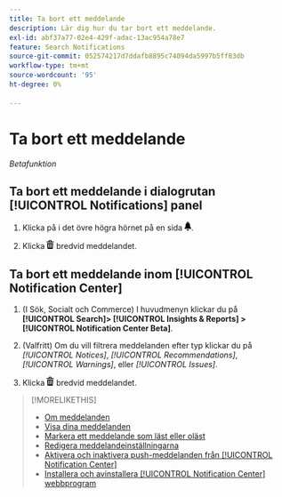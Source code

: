 ```yaml
---
title: Ta bort ett meddelande
description: Lär dig hur du tar bort ett meddelande.
exl-id: abf37a77-02e4-429f-adac-13ac954a78e7
feature: Search Notifications
source-git-commit: 052574217d7ddafb8895c74094da5997b5ff83db
workflow-type: tm+mt
source-wordcount: '95'
ht-degree: 0%

---
```


# Ta bort ett meddelande

*Betafunktion*

## Ta bort ett meddelande i dialogrutan [!UICONTROL Notifications] panel

1. Klicka på i det övre högra hörnet på en sida ![Meddelanden](/help/search-social-commerce/assets/notifications-panel.png "Meddelanden").

1. Klicka ![Ta bort](/help/search-social-commerce/assets/delete.png "Ta bort") bredvid meddelandet.

## Ta bort ett meddelande inom [!UICONTROL Notification Center]

1. (I Sök, Socialt och Commerce) I huvudmenyn klickar du på **[!UICONTROL Search]> [!UICONTROL Insights & Reports] >[!UICONTROL Notification Center Beta]**.

1. (Valfritt) Om du vill filtrera meddelanden efter typ klickar du på *[!UICONTROL Notices]*, *[!UICONTROL Recommendations]*, *[!UICONTROL Warnings]*, eller *[!UICONTROL Issues]*.

1. Klicka ![Ta bort](/help/search-social-commerce/assets/delete.png "Ta bort")  bredvid meddelandet.

>[!MORELIKETHIS]
>
>* [Om meddelanden](/help/search-social-commerce/notifications/notification-about.md)
>* [Visa dina meddelanden](notification-view.md)
>* [Markera ett meddelande som läst eller oläst](notification-mark-read-unread.md)
>* [Redigera meddelandeinställningarna](notification-edit.md)
>* [Aktivera och inaktivera push-meddelanden från [!UICONTROL Notification Center]](notifications-push-enable-disable.md)
>* [Installera och avinstallera [!UICONTROL Notification Center] webbprogram](notification-app-install-uninstall.md)
